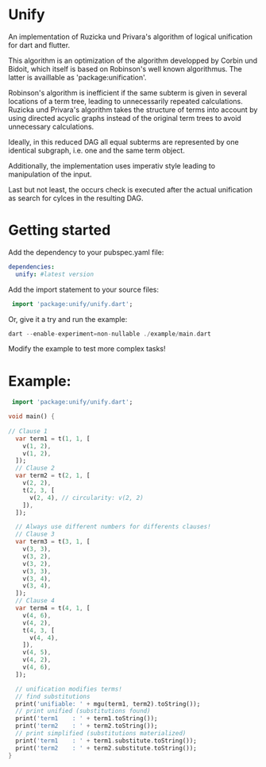Unify
=====

An implementation of Ruzicka und Privara's algorithm of logical unification for dart and flutter.

This algorithm is an optimization of the algorithm developped by Corbin und Bidoit, which itself is based on Robinson's well known algorithmus. The latter is availlable as 'package:unification'.

Robinson's algorithm is inefficient if the same subterm is given in several locations of a term tree, leading to unnecessarily repeated calculations. Ruzicka und Privara's algorithm takes the structure of terms into account by using directed acyclic graphs instead of the original term trees to avoid unnecessary calculations.

Ideally, in this reduced DAG all equal subterms are represented by one identical subgraph, i.e. one and the same term object.

Additionally, the implementation uses imperativ style leading to manipulation of the input.

Last but not least, the occurs check is executed after the actual unification as search for cylces in the resulting DAG.

# Getting started

Add the dependency to your pubspec.yaml file:

```yaml
dependencies:
  unify: #latest version
```

Add the import statement to your source files:

```dart
 import 'package:unify/unify.dart';
```

Or, give it a try and run the example:

```dart
dart --enable-experiment=non-nullable ./example/main.dart 
```

Modify the example to test more complex tasks!

# Example:

```dart
 import 'package:unify/unify.dart';

void main() {
  
// Clause 1
  var term1 = t(1, 1, [
    v(1, 2),
    v(1, 2),
  ]);
  // Clause 2
  var term2 = t(2, 1, [
    v(2, 2),
    t(2, 3, [
      v(2, 4), // circularity: v(2, 2)
    ]),
  ]);

  // Always use different numbers for differents clauses!
  // Clause 3
  var term3 = t(3, 1, [
    v(3, 3),
    v(3, 2),
    v(3, 2),
    v(3, 3),
    v(3, 4),
    v(3, 4),
  ]);
  // Clause 4
  var term4 = t(4, 1, [
    v(4, 6),
    v(4, 2),
    t(4, 3, [
      v(4, 4),
    ]),
    v(4, 5),
    v(4, 2),
    v(4, 6),
  ]);

  // unification modifies terms!
  // find substitutions 
  print('unifiable: ' + mgu(term1, term2).toString());
  // print unified (substitutions found)
  print('term1    : ' + term1.toString());
  print('term2    : ' + term2.toString());
  // print simplified (substitutions materialized)
  print('term1    : ' + term1.substitute.toString());
  print('term2    : ' + term2.substitute.toString());
}
```













